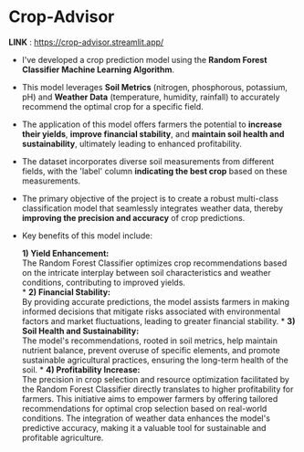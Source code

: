 # Crop-Advisor
**LINK** :  https://crop-advisor.streamlit.app/

* I've developed a crop prediction model using the **Random Forest Classifier Machine Learning Algorithm**.
* This model leverages **Soil Metrics** (nitrogen, phosphorous, potassium, pH) and **Weather Data** (temperature, humidity, rainfall) to accurately recommend the optimal crop for a specific field.
* The application of this model offers farmers the potential to **increase their yields**, **improve financial stability**, and **maintain soil health and sustainability**, ultimately leading to enhanced profitability.
* The dataset incorporates diverse soil measurements from different fields, with the 'label' column **indicating the best crop** based on these measurements.
* The primary objective of the project is to create a robust multi-class classification model that seamlessly integrates weather data, thereby **improving the precision and accuracy** of crop predictions.
 
* Key benefits of this model include:
  
     **1) Yield Enhancement:**\
           The Random Forest Classifier optimizes crop recommendations based on the intricate interplay between soil characteristics and weather conditions, contributing to improved yields.\
  * 
     **2) Financial Stability:**\
            By providing accurate predictions, the model assists farmers in making informed decisions that mitigate risks associated with environmental factors and market fluctuations, leading to greater financial stability.
    *
     **3) Soil Health and Sustainability:**\
             The model's recommendations, rooted in soil metrics, help maintain nutrient balance, prevent overuse of specific elements, and promote sustainable agricultural practices, ensuring the long-term health of the soil.
    *
     **4) Profitability Increase:**\
             The precision in crop selection and resource optimization facilitated by the Random Forest Classifier directly translates to higher profitability for farmers.
This initiative aims to empower farmers by offering tailored recommendations for optimal crop selection based on real-world conditions. The integration of weather data enhances the model's predictive accuracy, making it a valuable tool for sustainable and profitable agriculture.
